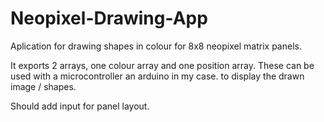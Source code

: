 # Neopixel-Drawing-App
Aplication for drawing shapes in colour for 8x8 neopixel matrix panels.

It exports 2 arrays, one colour array and one position array. 
These can be used with a microcontroller an arduino in my case.
to display the drawn image / shapes.

Should add input for panel layout.

